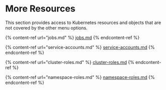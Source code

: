 # More Resources

This section provides access to Kubernetes resources and objects that are not covered by the other menu options.

{% content-ref url="jobs.md" %}
[jobs.md](jobs.md)
{% endcontent-ref %}

{% content-ref url="service-accounts.md" %}
[service-accounts.md](service-accounts.md)
{% endcontent-ref %}

{% content-ref url="cluster-roles.md" %}
[cluster-roles.md](cluster-roles.md)
{% endcontent-ref %}

{% content-ref url="namespace-roles.md" %}
[namespace-roles.md](namespace-roles.md)
{% endcontent-ref %}
